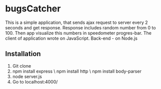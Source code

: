 # bugsCatcher

This is a simple application, that sends ajax request to server every 2 seconds and get response. Response includes random number from 0 to 100. 
Then app visualize this numbers in speedometer progres-bar.
The client of application wrote on JavaScript. Back-end - on Node.js


## Installation

1. Git clone
2. npm install express \ npm install http \ npm install body-parser
3. node server.js
4. Go to localhost:4000/
